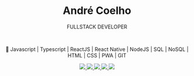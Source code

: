<h1 align="center">André Coelho</h1>
<p align="center">FULLSTACK DEVELOPER</p>
<p align="center"></p>
<br>
<p align="center">
🚀 Javascript | Typescript | ReactJS | React Native | NodeJS | SQL | NoSQL | HTML | CSS | PWA | GIT
</p>
<p align="center">
  <a href="https://github.com/avrcoelho">
    <img src="https://img.shields.io/badge/-GitHub-000?style=flat-square&logo=Github&logoColor=white" />
  </a>
  <a href="https://www.linkedin.com/in/andrevrcoelho">
    <img src="https://img.shields.io/badge/-LinkedIn-blue?style=flat-square&logo=Linkedin&logoColor=white" />
  </a>
  <a href="npmjs.com/~avrcoelho/">
    <img src="https://img.shields.io/badge/-npm-CB3837?style=flat-square&logo=NPM&logoColor=white" />
  </a>
  <a href="https://wa.me/5511941993908/">
    <img src="https://img.shields.io/badge/-WhatsApp-25D366?style=flat-square&logo=WhatsApp&logoColor=white" />
  </a>
  <a href="https://andrecoelho.dev/">
    <img src="https://img.shields.io/badge/-andrecoelho.dev-5b0095?style=flat-square" />
  </a>
</p>
